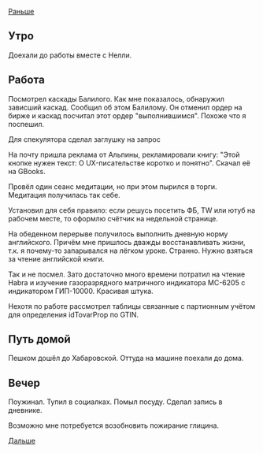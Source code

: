 [Раньше](2021.01.20.md)  
## Утро
Доехали до работы вместе с Нелли.
## Работа
Посмотрел каскады Балилого. Как мне показалось, обнаружил зависший каскад. Сообщил об этом Балилому. Он отменил ордер на бирже и каскад посчитал этот ордер "выполнившимся". Похоже что я поспешил.

Для спекулятора сделал заглушку на запрос 

На почту пришла реклама от Альпины, рекламировали книгу: "Этой кнопке нужен текст: O UX-писательстве коротко и понятно". Скачал её на GBooks.

Провёл один сеанс медитации, но при этом пырился в торги. Медитация получилась так себе.

Установил для себя правило: если решусь посетить ФБ, TW или ютуб на рабочем месте, то оформлю счётчик на недельной странице.

На обеденном перерыве получилось выполнить дневную норму английского. Причём мне пришлось дважды восстанавливать жизни, т.к. я почему-то запарывался на лёгком уроке. Странно. Нужно взяться за чтение английской книги.

Так и не посмел. Зато достаточно много времени потратил на чтение Habra и изучение газоразрядного матричного индикатора МС-6205 с индикатором ГИП-10000. Красивая штука.

Нехотя по работе рассмотрел таблицы связанные с партионным учётом для определения idTovarProp по GTIN.
## Путь домой
Пешком дошёл до Хабаровской. Оттуда на машине поехали до дома.
## Вечер
Поужинал. Тупил в социалках. Помыл посуду. Сделал запись в дневнике.  

Возможно мне потребуется возобновить пожирание глицина.

[Дальше](2021.01.22.md)
